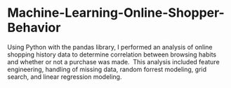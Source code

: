 # Machine-Learning-Online-Shopper-Behavior

Using Python with the pandas library, I performed an analysis of online shopping history data to determine correlation between browsing habits and whether or not a purchase was made.  This analysis included feature engineering, handling of missing data, random forrest modeling, grid search, and linear regression modeling.
